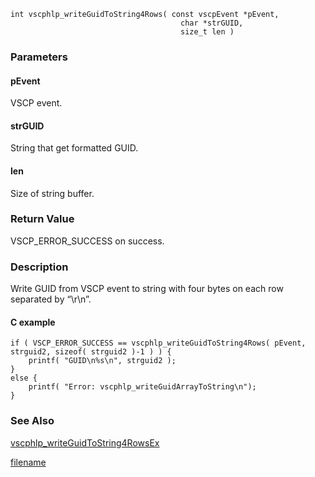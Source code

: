 

```clike
int vscphlp_writeGuidToString4Rows( const vscpEvent *pEvent, 
                                      char *strGUID,
                                      size_t len )
```

### Parameters

#### pEvent
VSCP event.

#### strGUID
String that get formatted GUID.

#### len
Size of string buffer.

### Return Value
VSCP_ERROR_SUCCESS on success. 

### Description
Write GUID from VSCP event to string with four bytes on each row separated by “\r\n”. 

#### C example

```clike
if ( VSCP_ERROR_SUCCESS == vscphlp_writeGuidToString4Rows( pEvent, strguid2, sizeof( strguid2 )-1 ) ) {
    printf( "GUID\n%s\n", strguid2 );
}
else {
    printf( "Error: vscphlp_writeGuidArrayToString\n");
}
```

### See Also
[vscphlp_writeGuidToString4RowsEx](vscphlp_writeguidtostring4rowsex.md)



[filename](./bottom_copyright.md ':include')